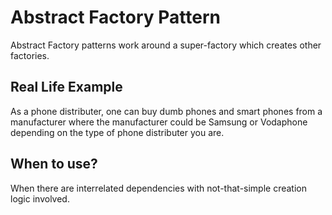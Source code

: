 # Abstract Factory Pattern

Abstract Factory patterns work around a super-factory which creates other factories.

## Real Life Example

As a phone distributer, one can buy dumb phones and smart phones from a manufacturer where the manufacturer could be Samsung or Vodaphone depending on the type of phone distributer you are.

## When to use?

When there are interrelated dependencies with not-that-simple creation logic involved.
